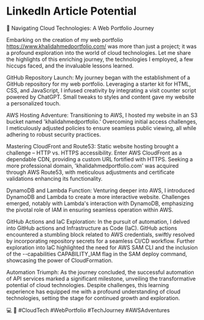 # LinkedIn Article Potential

🚀 Navigating Cloud Technologies: A Web Portfolio Journey

Embarking on the creation of my web portfolio https://www.khalidahmedportfolio.com/ was more than just a project; it was a profound exploration into the world of cloud technologies. Let me share the highlights of this enriching journey, the technologies I employed, a few hiccups faced, and the invaluable lessons learned.

GitHub Repository Launch:
My journey began with the establishment of a GitHub repository for my web portfolio. Leveraging a starter kit for HTML, CSS, and JavaScript, I infused creativity by integrating a visit counter script powered by ChatGPT. Small tweaks to styles and content gave my website a personalized touch.

AWS Hosting Adventure:
Transitioning to AWS, I hosted my website in an S3 bucket named 'khalidahmedportfolio.' Overcoming initial access challenges, I meticulously adjusted policies to ensure seamless public viewing, all while adhering to robust security practices.

Mastering CloudFront and Route53:
Static website hosting brought a challenge – HTTP vs. HTTPS accessibility. Enter AWS CloudFront as a dependable CDN, providing a custom URL fortified with HTTPS. Seeking a more professional domain, 'khalidahmedportfolio.com' was acquired through AWS Route53, with meticulous adjustments and certificate validations enhancing its functionality.

DynamoDB and Lambda Function:
Venturing deeper into AWS, I introduced DynamoDB and Lambda to create a more interactive website. Challenges emerged, notably with Lambda's interaction with DynamoDB, emphasizing the pivotal role of IAM in ensuring seamless operation within AWS.

GitHub Actions and IaC Exploration:
In the pursuit of automation, I delved into GitHub actions and Infrastructure as Code (IaC). GitHub actions encountered a stumbling block related to AWS credentials, swiftly resolved by incorporating repository secrets for a seamless CI/CD workflow. Further exploration into IaC highlighted the need for AWS SAM CLI and the inclusion of the --capabilities CAPABILITY_IAM flag in the SAM deploy command, showcasing the power of CloudFormation.

Automation Triumph:
As the journey concluded, the successful automation of API services marked a significant milestone, unveiling the transformative potential of cloud technologies. Despite challenges, this learning experience has equipped me with a profound understanding of cloud technologies, setting the stage for continued growth and exploration.

💻 🚀 #CloudTech #WebPortfolio #TechJourney #AWSAdventures
